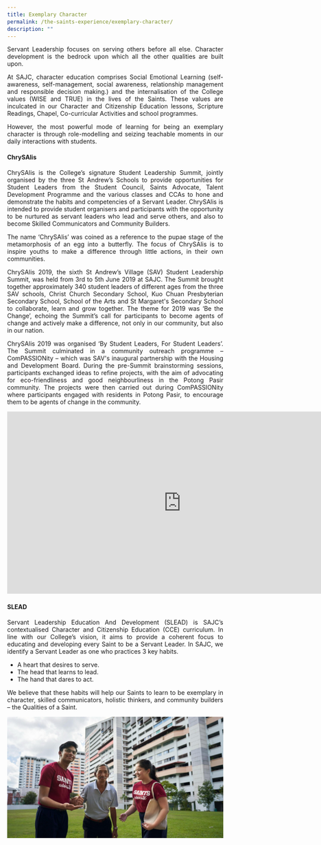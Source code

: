 ```yaml
---
title: Exemplary Character
permalink: /the-saints-experience/exemplary-character/
description: ""
---
```

<p align="justify">Servant Leadership focuses on serving others before all else. Character development is the bedrock upon which all the other qualities are built upon.</p>
<p align="justify">At SAJC, character education comprises Social Emotional Learning (self-awareness, self-management, social awareness, relationship management and responsible decision making.) and the internalisation of the College values (WISE and TRUE) in the lives of the Saints. These values are inculcated in our Character and Citizenship Education lessons, Scripture Readings, Chapel, Co-curricular Activities and school programmes.</p>
<p align="justify">However, the most powerful mode of learning for being an exemplary character is through role-modelling and seizing teachable moments in our daily interactions with students.</p>
<h4><strong>ChrySAlis</strong></h4>
<p align="justify">ChrySAlis is the College&rsquo;s signature Student Leadership Summit, jointly organised by the three St Andrew&rsquo;s Schools to provide opportunities for Student Leaders from the Student Council, Saints Advocate, Talent Development Programme and the various classes and CCAs to hone and demonstrate the habits and competencies of a Servant Leader. ChrySAlis is intended to provide student organisers and participants with the opportunity to be nurtured as servant leaders who lead and serve others, and also to become Skilled Communicators and Community Builders.</p>
<p align="justify">The name &lsquo;ChrySAlis&rsquo; was coined as a reference to the pupae stage of the metamorphosis of an egg into a butterfly. The focus of ChrySAlis is to inspire youths to make a difference through little actions, in their own communities.</p>
<p align="justify">ChrySAlis 2019, the sixth St Andrew&rsquo;s Village (SAV) Student Leadership Summit, was held from 3rd to 5th June 2019 at SAJC. The Summit brought together approximately 340 student leaders of different ages from the three SAV schools, Christ Church Secondary School, Kuo Chuan Presbyterian Secondary School, School of the Arts and St Margaret's Secondary School to collaborate, learn and grow together. The theme for 2019 was &lsquo;Be the Change&rsquo;, echoing the Summit&rsquo;s call for participants to become agents of change and actively make a difference, not only in our community, but also in our nation.</p>
<p align="justify">ChrySAlis 2019 was organised &lsquo;By Student Leaders, For Student Leaders&rsquo;. The Summit culminated in a community outreach programme &ndash; ComPASSIONity &ndash; which was SAV's inaugural partnership with the Housing and Development Board. During the pre-Summit brainstorming sessions, participants exchanged ideas to refine projects, with the aim of advocating for eco-friendliness and good neighbourliness in the Potong Pasir community. The projects were then carried out during ComPASSIONity where participants engaged with residents in Potong Pasir, to encourage them to be agents of change in the community.</p>
<iframe width="810" height="425" src="https://www.youtube.com/embed/Y_4mjJclR6I" title="SAJC ChrySAlis 2019" frameborder="0" allow="accelerometer; autoplay; clipboard-write; encrypted-media; gyroscope; picture-in-picture" allowfullscreen></iframe>
<h4><strong>SLEAD</strong></h4>
<p align="justify">Servant Leadership Education And Development (SLEAD) is SAJC&rsquo;s contextualised Character and Citizenship Education (CCE) curriculum. In line with our College&rsquo;s vision, it aims to provide a coherent focus to educating and developing every Saint to be a Servant Leader. In SAJC, we identify a Servant Leader as one who practices 3 key habits.</p>
<ul>
<li>A heart that desires to serve.</li>
<li>The head that learns to lead.</li>
<li>The hand that dares to act.</li>
</ul>
<p align="justify">We believe that these habits will help our Saints to learn to be exemplary in character, skilled communicators, holistic thinkers, and community builders &ndash; the Qualities of a Saint.</p>
<img src="/images/slead.jpg">